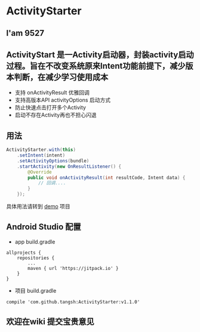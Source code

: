 # ActivityStarter

## I'am 9527

## ActivityStart 是一Activity启动器，封装activity启动过程。旨在不改变系统原来Intent功能前提下，减少版本判断，在减少学习使用成本

* 支持 onActivityResult 优雅回调
* 支持高版本API activityOptions 启动方式
* 防止快速点击打开多个Activity
* 启动不存在Activity再也不担心闪退

## 用法
```java
ActivityStarter.with(this)
    .setIntent(intent)
    .setActivityOptions(bundle)
    .startActivity(new OnResultListener() {
        @Override
        public void onActivityResult(int resultCode, Intent data) {
            // 回调....
        }
    });
```
具体用法请转到 [demo](https://github.com/tangsh/ActivityStarter/blob/master/demo/src/main/java/com/tsh/activitystarter/demo/MainActivity.java) 项目

## Android Studio 配置

* app build.gradle
```
allprojects {
    repositories {
        ...
        maven { url 'https://jitpack.io' }
    }
}
```

* 项目 build.gradle

```
compile 'com.github.tangsh:ActivityStarter:v1.1.0'
```


## 欢迎在wiki 提交宝贵意见